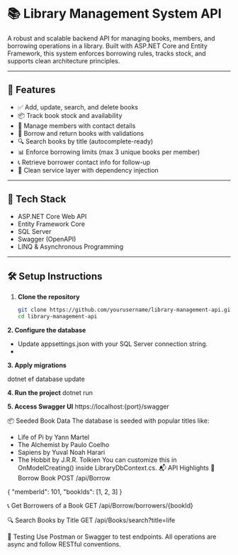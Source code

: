 # 📚 Library Management System API

A robust and scalable backend API for managing books, members, and borrowing operations in a library. Built with ASP.NET Core and Entity Framework, this system enforces borrowing rules, tracks stock, and supports clean architecture principles.

---

## 🚀 Features

- ✅ Add, update, search, and delete books
- 📦 Track book stock and availability
- 👥 Manage members with contact details
- 🔄 Borrow and return books with validations
- 🔍 Search books by title (autocomplete-ready)
- 📊 Enforce borrowing limits (max 3 unique books per member)
- 📞 Retrieve borrower contact info for follow-up
- 🧱 Clean service layer with dependency injection

---

## 🧰 Tech Stack

- ASP.NET Core Web API
- Entity Framework Core
- SQL Server
- Swagger (OpenAPI)
- LINQ & Asynchronous Programming

---

## 🛠️ Setup Instructions

1. **Clone the repository**
   ```bash
   git clone https://github.com/yourusername/library-management-api.git
   cd library-management-api

**2. Configure the database**
- Update appsettings.json with your SQL Server connection string.
- 
**3. Apply migrations**

   dotnet ef database update

**4. Run the project**
    dotnet run
   
**5. Access Swagger UI**
   https://localhost:{port}/swagger

 📦 Seeded Book Data
The database is seeded with popular titles like:
- Life of Pi by Yann Martel
- The Alchemist by Paulo Coelho
- Sapiens by Yuval Noah Harari
- The Hobbit by J.R.R. Tolkien
You can customize this in OnModelCreating() inside LibraryDbContext.cs.
📬 API Highlights
🔄 Borrow Book
POST /api/Borrow


{
  "memberId": 101,
  "bookIds": [1, 2, 3]
}


📞 Get Borrowers of a Book
GET /api/Borrow/borrowers/{bookId}


🔍 Search Books by Title
GET /api/Books/search?title=life



🧪 Testing
Use Postman or Swagger to test endpoints. All operations are async and follow RESTful conventions.

